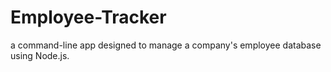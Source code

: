 # Employee-Tracker
a command-line app designed to manage a company's employee database using Node.js. 
